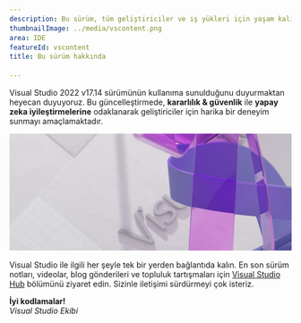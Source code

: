 ```yaml
---
description: Bu sürüm, tüm geliştiriciler ve iş yükleri için yaşam kalitesi iyileştirmeleri ve performans geliştirmeleri hakkındadır.
thumbnailImage: ../media/vscontent.png
area: IDE
featureId: vscontent
title: Bu sürüm hakkında

---
```



Visual Studio 2022 v17.14 sürümünün kullanıma sunulduğunu duyurmaktan heyecan duyuyoruz. Bu güncelleştirmede, **kararlılık & güvenlik** ile **yapay zeka iyileştirmelerine** odaklanarak geliştiriciler için harika bir deneyim sunmayı amaçlamaktadır. 

![Hero](../media/hero.png)

Visual Studio ile ilgili her şeyle tek bir yerden bağlantıda kalın. En son sürüm notları, videolar, blog gönderileri ve topluluk tartışmaları için [Visual Studio Hub](https://aka.ms/vshub) bölümünü ziyaret edin. Sizinle iletişimi sürdürmeyi çok isteriz.

**İyi kodlamalar!**  
*Visual Studio Ekibi*
